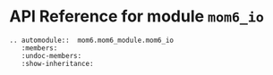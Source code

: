 # API Reference for module `mom6_io`

```{eval-rst}
.. automodule::  mom6.mom6_module.mom6_io
   :members:
   :undoc-members:
   :show-inheritance:

```
